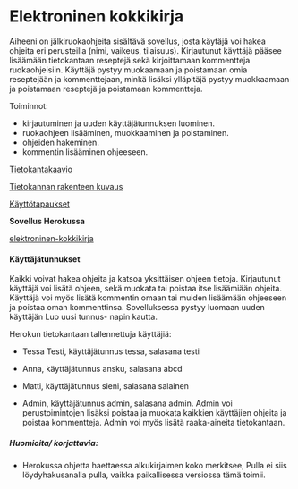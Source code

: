 # Elektroninen kokkikirja

Aiheeni on jälkiruokaohjeita sisältävä sovellus, josta käytäjä voi hakea ohjeita eri perusteilla 
(nimi, vaikeus, tilaisuus). Kirjautunut käyttäjä pääsee lisäämään tietokantaan reseptejä sekä 
kirjoittamaan kommentteja ruokaohjeisiin. Käyttäjä pystyy muokaamaan ja poistamaan omia reseptejään ja kommenttejaan, minkä lisäksi ylläpitäjä pystyy muokkaamaan ja poistamaan reseptejä ja poistamaan kommentteja. 

Toiminnot:
- kirjautuminen ja uuden käyttäjätunnuksen luominen.
- ruokaohjeen lisääminen, muokkaaminen ja poistaminen.
- ohjeiden hakeminen.
- kommentin lisääminen ohjeeseen.


[Tietokantakaavio](https://github.com/IidaHamalainen/elektroninen-kokkikirja/blob/master/dokumentaatio/kuvat/tietokantakaavio.png)

[Tietokannan rakenteen kuvaus](https://github.com/IidaHamalainen/elektroninen-kokkikirja/blob/master/dokumentaatio/tietokantarakenteen%20kuvaus.md)

[Käyttötapaukset](https://github.com/IidaHamalainen/elektroninen-kokkikirja/blob/master/dokumentaatio/K%C3%A4ytt%C3%B6tapaukset.md)

**Sovellus Herokussa**

[elektroninen-kokkikirja](https://elektroninen-kokkikirja.herokuapp.com/)

#### Käyttäjätunnukset
Kaikki voivat hakea ohjeita ja katsoa yksittäisen ohjeen tietoja. Kirjautunut käyttäjä voi lisätä ohjeen, sekä muokata tai poistaa itse lisäämiään ohjeita. Käyttäjä voi myös lisätä kommentin omaan tai muiden lisäämään ohjeeseen ja poistaa oman kommenttinsa. Sovelluksessa pystyy luomaan uuden käyttäjän Luo uusi tunnus- napin kautta.

Herokun tietokantaan tallennettuja käyttäjiä:

- Tessa Testi, käyttäjätunnus tessa, salasana testi
- Anna, käyttäjätunnus ansku, salasana abcd
- Matti, käyttäjätunnus sieni, salasana salainen

- Admin, käyttäjätunnus admin, salasana admin. 
Admin voi perustoimintojen lisäksi poistaa ja muokata kaikkien käyttäjien ohjeita ja poistaa kommentteja. Admin voi myös lisätä raaka-aineita tietokantaan.

##### Huomioita/ korjattavia:
- Herokussa ohjetta haettaessa alkukirjaimen koko merkitsee, Pulla ei siis löydyhakusanalla pulla, vaikka paikallisessa versiossa tämä toimii.


